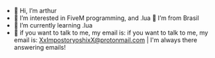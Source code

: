 - 👋 Hi, I’m arthur
- 👀 I’m interested in FiveM programming, and .lua
  🎄 I’m from Brasil
- 🌱 I’m currently learning .lua
- 📱  if you want to talk to me, my email is: if you want to talk to me, my email is: XxImpostoryoshixX@protonmail.com |  I'm always there answering emails!

<!---

ig: @arthursaads_

--->
